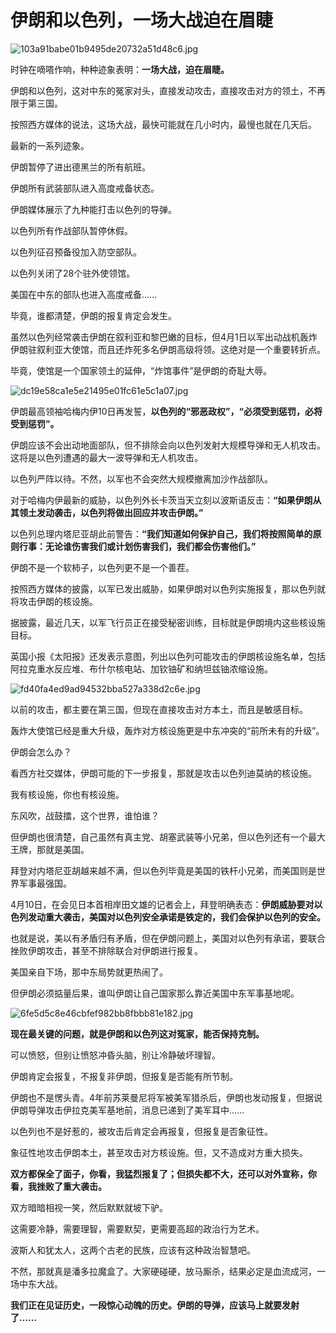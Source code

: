 # 伊朗和以色列，一场大战迫在眉睫

![103a91babe01b9495de20732a51d48c6.jpg](https://raw.githubusercontent.com/qqhsx/qqnews_image/main/2024/04/11/伊朗和以色列，一场大战迫在眉睫/103a91babe01b9495de20732a51d48c6.jpg)

时钟在嘀嗒作响，种种迹象表明：**一场大战，迫在眉睫。**

伊朗和以色列，这对中东的冤家对头，直接发动攻击，直接攻击对方的领土，不再限于第三国。

按照西方媒体的说法，这场大战，最快可能就在几小时内，最慢也就在几天后。

最新的一系列迹象。

伊朗暂停了进出德黑兰的所有航班。

伊朗所有武装部队进入高度戒备状态。

伊朗媒体展示了九种能打击以色列的导弹。

以色列所有作战部队暂停休假。

以色列征召预备役加入防空部队。

以色列关闭了28个驻外使领馆。

美国在中东的部队也进入高度戒备……

毕竟，谁都清楚，伊朗的报复肯定会发生。

虽然以色列经常袭击伊朗在叙利亚和黎巴嫩的目标，但4月1日以军出动战机轰炸伊朗驻叙利亚大使馆，而且还炸死多名伊朗高级将领。这绝对是一个重要转折点。

毕竟，使馆是一个国家领土的延伸，“炸馆事件”是伊朗的奇耻大辱。

![dc19e58ca1e5e21495e01fc61e5c1a07.jpg](https://raw.githubusercontent.com/qqhsx/qqnews_image/main/2024/04/11/伊朗和以色列，一场大战迫在眉睫/dc19e58ca1e5e21495e01fc61e5c1a07.jpg)

伊朗最高领袖哈梅内伊10日再发誓，**以色列的“邪恶政权”，“必须受到惩罚，必将受到惩罚”。**

伊朗应该不会出动地面部队，但不排除会向以色列发射大规模导弹和无人机攻击。这将是以色列遭遇的最大一波导弹和无人机攻击。

以色列严阵以待。不然，以军也不会突然大规模撤离加沙作战部队。

对于哈梅内伊最新的威胁，以色列外长卡茨当天立刻以波斯语反击：**“如果伊朗从其领土发动袭击，以色列将做出回应并攻击伊朗。”**

以色列总理内塔尼亚胡此前警告：**“我们知道如何保护自己，我们将按照简单的原则行事：无论谁伤害我们或计划伤害我们，我们都会伤害他们。”**

伊朗不是一个软柿子，以色列更不是一个善茬。

按照西方媒体的披露，以军已发出威胁，如果伊朗对以色列实施报复，那以色列就将攻击伊朗的核设施。

据披露，最近几天，以军飞行员正在接受秘密训练，目标就是伊朗境内这些核设施目标。

英国小报《太阳报》还发表示意图，列出以色列可能攻击的伊朗核设施名单，包括阿拉克重水反应堆、布什尔核电站、加钦铀矿和纳坦兹铀浓缩设施。

![fd40fa4ed9ad94532bba527a338d2c6e.jpg](https://raw.githubusercontent.com/qqhsx/qqnews_image/main/2024/04/11/伊朗和以色列，一场大战迫在眉睫/fd40fa4ed9ad94532bba527a338d2c6e.jpg)

以前的攻击，都主要在第三国，但现在直接攻击对方本土，而且是敏感目标。

轰炸大使馆已经是重大升级，轰炸对方核设施更是中东冲突的“前所未有的升级”。

伊朗会怎么办？

看西方社交媒体，伊朗可能的下一步报复，那就是攻击以色列迪莫纳的核设施。

我有核设施，你也有核设施。

东风吹，战鼓擂，这个世界，谁怕谁？

但伊朗也很清楚，自己虽然有真主党、胡塞武装等小兄弟，但以色列还有一个最大王牌，那就是美国。

拜登对内塔尼亚胡越来越不满，但以色列毕竟是美国的铁杆小兄弟，而美国则是世界军事最强国。

4月10日，在会见日本首相岸田文雄的记者会上，拜登明确表态：**伊朗威胁要对以色列发动重大袭击，美国对以色列安全承诺是铁定的，我们会保护以色列的安全。**

也就是说，美以有矛盾归有矛盾，但在伊朗问题上，美国对以色列有承诺，要联合挫败伊朗攻击，甚至不排除联合对伊朗进行报复。

美国亲自下场，那中东局势就更热闹了。

但伊朗必须掂量后果，谁叫伊朗让自己国家那么靠近美国中东军事基地呢。

![6fe5d5c8e46cbfef982bb8fbbb81e182.jpg](https://raw.githubusercontent.com/qqhsx/qqnews_image/main/2024/04/11/伊朗和以色列，一场大战迫在眉睫/6fe5d5c8e46cbfef982bb8fbbb81e182.jpg)

**现在最关键的问题，就是伊朗和以色列这对冤家，能否保持克制。**

可以愤怒，但别让愤怒冲昏头脑，别让冷静破坏理智。

伊朗肯定会报复，不报复非伊朗，但报复是否能有所节制。

伊朗也不是愣头青。4年前苏莱曼尼将军被美军猎杀后，伊朗也发动报复，但据说伊朗导弹攻击伊拉克美军基地前，消息已递到了美军耳中……

以色列也不是好惹的，被攻击后肯定会再报复，但报复是否象征性。

象征性地攻击伊朗本土，甚至攻击对方核设施。但，又不造成对方重大损失。

**双方都保全了面子，你看，我猛烈报复了；但损失都不大，还可以对外宣称，你看，我挫败了重大袭击。**

双方暗暗相视一笑，然后默默就坡下驴。

这需要冷静，需要理智，需要默契，更需要高超的政治行为艺术。

波斯人和犹太人，这两个古老的民族，应该有这种政治智慧吧。

不然，那就真是潘多拉魔盒了。大家硬碰硬，放马厮杀，结果必定是血流成河，一场中东大战。

**我们正在见证历史，一段惊心动魄的历史。伊朗的导弹，应该马上就要发射了……**

